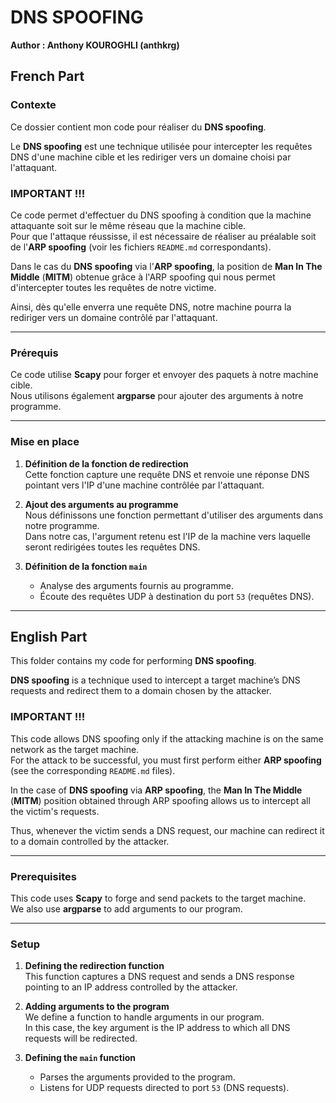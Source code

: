 # DNS SPOOFING

**Author : Anthony KOUROGHLI (anthkrg)**

## French Part

### Contexte

Ce dossier contient mon code pour réaliser du **DNS spoofing**.  

Le **DNS spoofing** est une technique utilisée pour intercepter les requêtes DNS d'une machine cible et les rediriger vers un domaine choisi par l'attaquant.  

### **IMPORTANT !!!**  

Ce code permet d'effectuer du DNS spoofing à condition que la machine attaquante soit sur le même réseau que la machine cible.  
Pour que l'attaque réussisse, il est nécessaire de réaliser au préalable soit de l'**ARP spoofing** (voir les fichiers `README.md` correspondants).  

Dans le cas du **DNS spoofing** via l'**ARP spoofing**, la position de **Man In The Middle** (**MITM**) obtenue grâce à l'ARP spoofing qui nous permet d'intercepter toutes les requêtes de notre victime.  

Ainsi, dès qu'elle enverra une requête DNS, notre machine pourra la rediriger vers un domaine contrôlé par l'attaquant.  

---

### **Prérequis**  

Ce code utilise **Scapy** pour forger et envoyer des paquets à notre machine cible.  
Nous utilisons également **argparse** pour ajouter des arguments à notre programme.  

---

### **Mise en place**  

1. **Définition de la fonction de redirection**  
   Cette fonction capture une requête DNS et renvoie une réponse DNS pointant vers l'IP d'une machine contrôlée par l'attaquant.  

2. **Ajout des arguments au programme**  
   Nous définissons une fonction permettant d'utiliser des arguments dans notre programme.  
   Dans notre cas, l'argument retenu est l'IP de la machine vers laquelle seront redirigées toutes les requêtes DNS.  

3. **Définition de la fonction `main`**  
   - Analyse des arguments fournis au programme.  
   - Écoute des requêtes UDP à destination du port `53` (requêtes DNS).  

---

## English Part

This folder contains my code for performing **DNS spoofing**.  

**DNS spoofing** is a technique used to intercept a target machine’s DNS requests and redirect them to a domain chosen by the attacker.  

### **IMPORTANT !!!**  

This code allows DNS spoofing only if the attacking machine is on the same network as the target machine.  
For the attack to be successful, you must first perform either **ARP spoofing** (see the corresponding `README.md` files).  

In the case of **DNS spoofing** via **ARP spoofing**, the **Man In The Middle** (**MITM**) position obtained through ARP spoofing allows us to intercept all the victim's requests.  

Thus, whenever the victim sends a DNS request, our machine can redirect it to a domain controlled by the attacker.  

---

### **Prerequisites**  

This code uses **Scapy** to forge and send packets to the target machine.  
We also use **argparse** to add arguments to our program.  

---

### **Setup**  

1. **Defining the redirection function**  
   This function captures a DNS request and sends a DNS response pointing to an IP address controlled by the attacker.  

2. **Adding arguments to the program**  
   We define a function to handle arguments in our program.  
   In this case, the key argument is the IP address to which all DNS requests will be redirected.  

3. **Defining the `main` function**  
   - Parses the arguments provided to the program.  
   - Listens for UDP requests directed to port `53` (DNS requests).  
